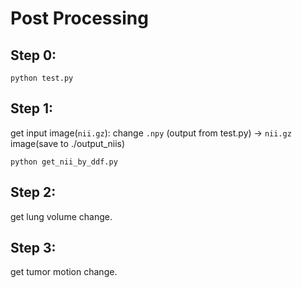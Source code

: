 # Post Processing

## Step 0:
```shell
python test.py
```

## Step 1:
get input image(`nii.gz`): change `.npy` (output from test.py) -> `nii.gz` image(save to ./output_niis)
```shell
python get_nii_by_ddf.py
```

## Step 2:
get lung volume change.

## Step 3:
get tumor motion change.